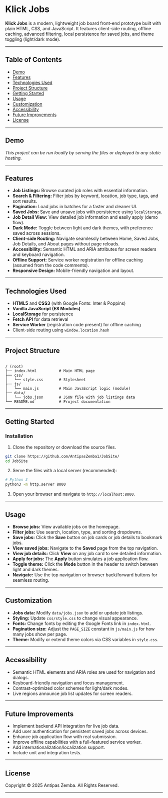 # Klick Jobs

**Klick Jobs** is a modern, lightweight job board front-end prototype built with plain HTML, CSS, and JavaScript. It features client-side routing, offline caching, advanced filtering, local persistence for saved jobs, and theme toggling (light/dark mode).

---

## Table of Contents

- [Demo](#demo)
- [Features](#features)
- [Technologies Used](#technologies-used)
- [Project Structure](#project-structure)
- [Getting Started](#getting-started)
- [Usage](#usage)
- [Customization](#customization)
- [Accessibility](#accessibility)
- [Future Improvements](#future-improvements)
- [License](#license)

---

## Demo


_This project can be run locally by serving the files or deployed to any static hosting._

---

## Features

- **Job Listings:** Browse curated job roles with essential information.
- **Search & Filtering:** Filter jobs by keyword, location, job type, tags, and sort results.
- **Pagination:** Load jobs in batches for a faster and cleaner UI.
- **Saved Jobs:** Save and unsave jobs with persistence using `localStorage`.
- **Job Detail View:** View detailed job information and easily apply (demo flow).
- **Dark Mode:** Toggle between light and dark themes, with preference saved across sessions.
- **Client-side Routing:** Navigate seamlessly between Home, Saved Jobs, Job Details, and About pages without page reloads.
- **Accessibility:** Semantic HTML and ARIA attributes for screen readers and keyboard navigation.
- **Offline Support:** Service worker registration for offline caching (assumed from the code comments).
- **Responsive Design:** Mobile-friendly navigation and layout.

---

## Technologies Used

- **HTML5** and **CSS3** (with Google Fonts: Inter & Poppins)
- **Vanilla JavaScript (ES Modules)**
- **LocalStorage** for persistence
- **Fetch API** for data retrieval
- **Service Worker** (registration code present) for offline caching
- Client-side routing using `window.location.hash`

---

## Project Structure

```

/ (root)
├── index.html          # Main HTML page
├── css/
│   └── style.css       # Stylesheet
├── js/
│   └── main.js         # Main JavaScript logic (module)
├── data/
│   └── jobs.json       # JSON file with job listings data
└── README.md           # Project documentation

````

---

## Getting Started

### Installation

1. Clone the repository or download the source files.

```bash
git clone https://github.com/AntipasZemba1/JobSite/
cd JobSite
````

2. Serve the files with a local server (recommended):

```bash
# Python 3
python3 -m http.server 8000
```

3. Open your browser and navigate to `http://localhost:8000`.

---

## Usage

* **Browse jobs:** View available jobs on the homepage.
* **Filter jobs:** Use search, location, type, and sorting dropdowns.
* **Save jobs:** Click the **Save** button on job cards or job details to bookmark jobs.
* **View saved jobs:** Navigate to the **Saved** page from the top navigation.
* **View job details:** Click **View** on any job card to see detailed information.
* **Apply for jobs:** The **Apply** button simulates a job application flow.
* **Toggle theme:** Click the **Mode** button in the header to switch between light and dark themes.
* **Navigate:** Use the top navigation or browser back/forward buttons for seamless routing.

---

## Customization

* **Jobs data:** Modify `data/jobs.json` to add or update job listings.
* **Styling:** Update `css/style.css` to change visual appearance.
* **Fonts:** Change fonts by editing the Google Fonts link in `index.html`.
* **Pagination size:** Adjust the `PAGE_SIZE` constant in `js/main.js` for how many jobs show per page.
* **Theme:** Modify or extend theme colors via CSS variables in `style.css`.

---

## Accessibility

* Semantic HTML elements and ARIA roles are used for navigation and dialogs.
* Keyboard-friendly navigation and focus management.
* Contrast-optimized color schemes for light/dark modes.
* Live regions announce job list updates for screen readers.

---

## Future Improvements

* Implement backend API integration for live job data.
* Add user authentication for persistent saved jobs across devices.
* Enhance job application flow with real submission.
* Improve offline capabilities with a full-featured service worker.
* Add internationalization/localization support.
* Include unit and integration tests.

---

## License

Copyright © 2025 Antipas Zemba. All Rights Reserved.

---
